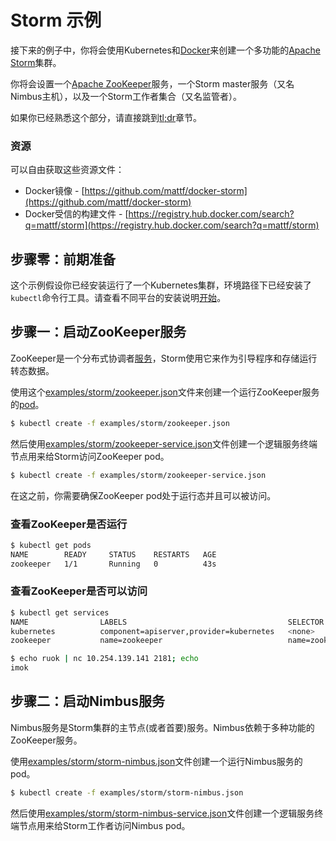 # **Storm 示例**

接下来的例子中，你将会使用Kubernetes和[Docker](http://docker.io/)来创建一个多功能的[Apache Storm](http://storm.apache.org/)集群。

你将会设置一个[Apache ZooKeeper](http://zookeeper.apache.org/)服务，一个Storm master服务（又名Nimbus主机），以及一个Storm工作者集合（又名监管者）。

如果你已经熟悉这个部分，请直接跳到[tl;dr](http://kubernetes.io/v1.0/examples/storm/README.html#tldr)章节。

### 资源

可以自由获取这些资源文件：

* Docker镜像 - [https://github.com/mattf/docker-storm](https://github.com/mattf/docker-storm)
* Docker受信的构建文件 - [https://registry.hub.docker.com/search?q=mattf/storm](https://registry.hub.docker.com/search?q=mattf/storm)


## **步骤零：前期准备**

这个示例假设你已经安装运行了一个Kubernetes集群，环境路径下已经安装了`kubectl`命令行工具。请查看不同平台的安装说明[开始](http://kubernetes.io/v1.0/docs/getting-started-guides/)。

## **步骤一：启动ZooKeeper服务**

ZooKeeper是一个分布式协调者[服务](http://kubernetes.io/v1.0/docs/user-guide/services.html)，Storm使用它来作为引导程序和存储运行转态数据。

使用这个[examples/storm/zookeeper.json](http://kubernetes.io/v1.0/examples/storm/zookeeper.json)文件来创建一个运行ZooKeeper服务的[pod](http://kubernetes.io/v1.0/docs/user-guide/pods.html)。

```bash
$ kubectl create -f examples/storm/zookeeper.json
```

然后使用[examples/storm/zookeeper-service.json](http://kubernetes.io/v1.0/examples/storm/zookeeper-service.json)文件创建一个逻辑服务终端节点用来给Storm访问ZooKeeper pod。

```bash
$ kubectl create -f examples/storm/zookeeper-service.json
```

在这之前，你需要确保ZooKeeper pod处于运行态并且可以被访问。

### 查看ZooKeeper是否运行

```bash
$ kubectl get pods
NAME        READY     STATUS    RESTARTS   AGE
zookeeper   1/1       Running   0          43s
```

### 查看ZooKeeper是否可以访问

```bash
$ kubectl get services
NAME                LABELS                                    SELECTOR            IP(S)               PORT(S)
kubernetes          component=apiserver,provider=kubernetes   <none>              10.254.0.2          443
zookeeper           name=zookeeper                            name=zookeeper      10.254.139.141      2181

$ echo ruok | nc 10.254.139.141 2181; echo
imok
```

## **步骤二：启动Nimbus服务**

Nimbus服务是Storm集群的主节点(或者首要)服务。Nimbus依赖于多种功能的ZooKeeper服务。

使用[examples/storm/storm-nimbus.json](http://kubernetes.io/v1.0/examples/storm/storm-nimbus.json)文件创建一个运行Nimbus服务的pod。

```bash
$ kubectl create -f examples/storm/storm-nimbus.json
```

然后使用[examples/storm/storm-nimbus-service.json](http://kubernetes.io/v1.0/examples/storm/storm-nimbus-service.json)文件创建一个逻辑服务终端节点用来给Storm工作者访问Nimbus pod。

